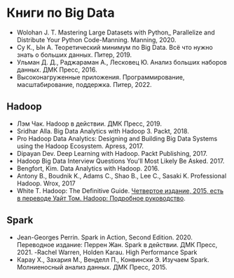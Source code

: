 # Книги по Big Data

- Wolohan J. T. Mastering Large Datasets with Python\_ Parallelize and Distribute Your Python Code-Manning. Manning, 2020.
- Су К., Ын А. Теоретический минимум по Big Data. Всё что нужно знать о больших данных. Питер, 2019.
- Ульман Д. Д., Раджараман А., Лесковец Ю. Анализ больших наборов данных. ДМК Пресс, 2016.
- Высоконагруженные приложения. Программирование, масштабирование, поддержка. Питер, 2022.

## Hadoop

- Лэм Чак. Hadoop в действии. ДМК Пресс, 2019.
- Sridhar Alla. Big Data Analytics with Hadoop 3. Packt, 2018.
- Pro Hadoop Data Analytics: Designing and Building Big Data Systems using the Hadoop Ecosystem. Apress, 2017.
- Dipayan Dev. Deep Learning with Hadoop. Packt Publishing, 2017.
- Hadoop Big Data Interview Questions You'll Most Likely Be Asked. 2017.
- Bengfort, Kim. Data Analytics with Hadoop. 2016.
- Antony B., Boudnik K., Adams C., Shao B., Lee C., Sasaki K. Professional Hadoop. Wrox, 2017
- White T. Hadoop: The Definitive Guide. [Четвертое издание, 2015, есть в переводе Уайт Том. Hadoop: Подробное руководство](https://grut-computing.com/HadoopBook.pdf).

## Spark

- Jean-Georges Perrin. Spark in Action, Second Edition. 2020. Переводное издание: Перрен Жан. Spark в действии. ДМК Пресс, 2021.
  -Rachel Warren, Holden Karau. High Performance Spark
- Карау Х., Захария М., Венделл П., Конвински Э. Изучаем Spark. Молниеносный анализ данных. ДМК Пресс, 2015.
